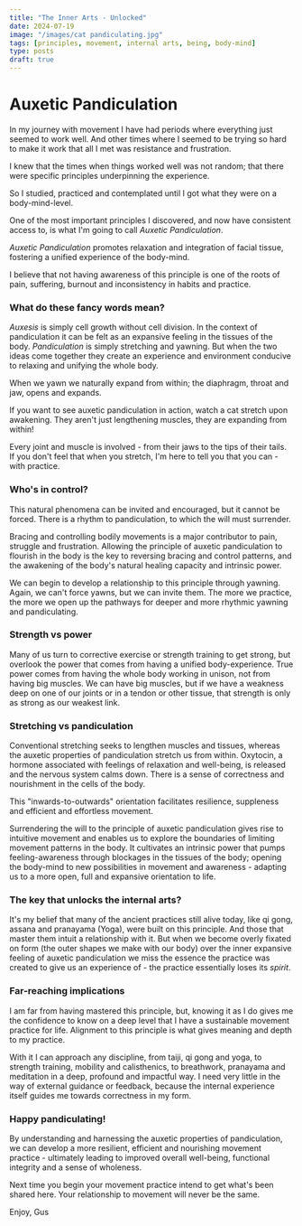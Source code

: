 ```yaml
---
title: "The Inner Arts - Unlocked"
date: 2024-07-19
image: "/images/cat pandiculating.jpg"
tags: [principles, movement, internal arts, being, body-mind]
type: posts
draft: true
---
```



# Auxetic Pandiculation
In my journey with movement I have had periods where everything just seemed to work well. And other times where I seemed to be trying so hard to make it work that all I met was resistance and frustration. 

I knew that the times when things worked well was not random; that there were specific principles underpinning the experience. 

So I studied, practiced and contemplated until I got what they were on a body-mind-level. 

One of the most important principles I discovered, and now have consistent access to, is what I'm going to call *Auxetic Pandiculation*. 

*Auxetic Pandiculation* promotes relaxation and integration of facial tissue, fostering a unified experience of the body-mind. 

I believe that not having awareness of this principle is one of the roots of pain, suffering, burnout and inconsistency in habits and practice. 

### What do these fancy words mean?
*Auxesis* is simply cell growth without cell division. In the context of pandiculation it can be felt as an expansive feeling in the tissues of the body. 
*Pandiculation* is simply stretching and yawning. 
But when the two ideas come together they create an experience and environment conducive to relaxing and unifying the whole body. 

When we yawn we naturally expand from within; the diaphragm, throat and jaw, opens and expands. 

If you want to see auxetic pandiculation in action, watch a cat stretch upon awakening. They aren't just lengthening muscles, they are expanding from within! 

Every joint and muscle is involved - from their jaws to the tips of their tails. If you don't feel that when you stretch, I'm here to tell you that you can - with practice. 

### Who's in control?
This natural phenomena can be invited and encouraged, but it cannot be forced. There is a rhythm to pandiculation, to which the will must surrender. 

Bracing and controlling bodily movements is a major contributor to pain, struggle and frustration. Allowing the principle of auxetic pandiculation to flourish in the body is the key to reversing bracing and control patterns, and the awakening of the body's natural healing capacity and intrinsic power. 

We can begin to develop a relationship to this principle through yawning. Again, we can't force yawns, but we can invite them. The more we practice, the more we open up the pathways for deeper and more rhythmic yawning and pandiculating. 

### Strength vs power
Many of us turn to corrective exercise or strength training to get strong, but overlook the power that comes from having a unified body-experience. True power comes from having the whole body working in unison, not from having big muscles. We can have big muscles, but if we have a weakness deep on one of our joints or in a tendon or other tissue, that strength is only as strong as our weakest link. 

### Stretching vs pandiculation
Conventional stretching seeks to lengthen muscles and tissues, whereas the auxetic properties of pandiculation stretch us from within. Oxytocin, a hormone associated with feelings of relaxation and well-being, is released and the nervous system calms down. There is a sense of correctness and nourishment in the cells of the body. 

This "inwards-to-outwards" orientation facilitates resilience, suppleness and efficient and effortless movement. 

Surrendering the will to the principle of auxetic pandiculation gives rise to intuitive movement and enables us to explore the boundaries of limiting movement patterns in the body. It cultivates an intrinsic power that pumps feeling-awareness through blockages in the tissues of the body; opening the body-mind to new possibilities in movement and awareness - adapting us to a more open, full and expansive orientation to life. 

### The key that unlocks the internal arts?
It's my belief that many of the ancient practices still alive today, like qi gong, assana and pranayama (Yoga), were built on this principle. And those that master them intuit a relationship with it. But when we become overly fixated on form (the outer shapes we make with our body) over the inner expansive feeling of auxetic pandiculation we miss the essence the practice was created to give us an experience of - the practice essentially loses its *spirit*. 

### Far-reaching implications
I am far from having mastered this principle, but, knowing it as I do gives me the confidence to know on a deep level that I have a sustainable movement practice for life. Alignment to this principle is what gives meaning and depth to my practice.

With it I can approach any discipline, from taiji, qi gong and yoga, to strength training, mobility and calisthenics, to breathwork, pranayama and meditation in a deep, profound and impactful way. I need very little in the way of external guidance or feedback, because the internal experience itself guides me towards correctness in my form. 

### Happy pandiculating!
By understanding and harnessing the auxetic properties of pandiculation, we can develop a more resilient, efficient and nourishing movement practice - ultimately leading to improved overall well-being, functional integrity and a sense of wholeness.

Next time you begin your movement practice intend to get what's been shared here. Your relationship to movement will never be the same. 

Enjoy,
Gus

